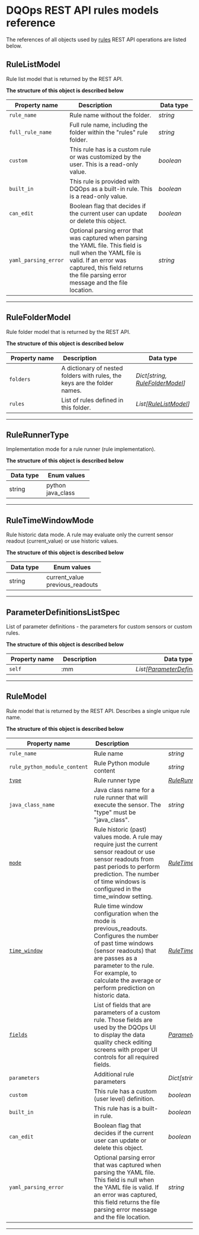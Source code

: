 # DQOps REST API rules models reference
The references of all objects used by [rules](../operations/rules.md) REST API operations are listed below.


## RuleListModel
Rule list model that is returned by the REST API.


**The structure of this object is described below**


|&nbsp;Property&nbsp;name&nbsp;|&nbsp;Description&nbsp;&nbsp;&nbsp;&nbsp;&nbsp;&nbsp;&nbsp;&nbsp;&nbsp;&nbsp;&nbsp;&nbsp;&nbsp;&nbsp;&nbsp;&nbsp;&nbsp;&nbsp;&nbsp;&nbsp;&nbsp;|&nbsp;Data&nbsp;type&nbsp;|
|---------------|---------------------------------|-----------|
|<span class="no-wrap-code">`rule_name`</span>|Rule name without the folder.|*string*|
|<span class="no-wrap-code">`full_rule_name`</span>|Full rule name, including the folder within the "rules" rule folder.|*string*|
|<span class="no-wrap-code">`custom`</span>|This rule has is a custom rule or was customized by the user. This is a read-only value.|*boolean*|
|<span class="no-wrap-code">`built_in`</span>|This rule is provided with DQOps as a built-in rule. This is a read-only value.|*boolean*|
|<span class="no-wrap-code">`can_edit`</span>|Boolean flag that decides if the current user can update or delete this object.|*boolean*|
|<span class="no-wrap-code">`yaml_parsing_error`</span>|Optional parsing error that was captured when parsing the YAML file. This field is null when the YAML file is valid. If an error was captured, this field returns the file parsing error message and the file location.|*string*|


___

## RuleFolderModel
Rule folder model that is returned by the REST API.


**The structure of this object is described below**


|&nbsp;Property&nbsp;name&nbsp;|&nbsp;Description&nbsp;&nbsp;&nbsp;&nbsp;&nbsp;&nbsp;&nbsp;&nbsp;&nbsp;&nbsp;&nbsp;&nbsp;&nbsp;&nbsp;&nbsp;&nbsp;&nbsp;&nbsp;&nbsp;&nbsp;&nbsp;|&nbsp;Data&nbsp;type&nbsp;|
|---------------|---------------------------------|-----------|
|<span class="no-wrap-code">`folders`</span>|A dictionary of nested folders with rules, the keys are the folder names.|*Dict[string, [RuleFolderModel](./rules.md#rulefoldermodel)]*|
|<span class="no-wrap-code">`rules`</span>|List of rules defined in this folder.|*List[[RuleListModel](./rules.md#rulelistmodel)]*|


___

## RuleRunnerType
Implementation mode for a rule runner (rule implementation).


**The structure of this object is described below**


|&nbsp;Data&nbsp;type&nbsp;|&nbsp;Enum&nbsp;values&nbsp;|
|-----------|-------------|
|string|python<br/>java_class<br/>|

___

## RuleTimeWindowMode
Rule historic data mode. A rule may evaluate only the current sensor readout (current_value) or use historic values.


**The structure of this object is described below**


|&nbsp;Data&nbsp;type&nbsp;|&nbsp;Enum&nbsp;values&nbsp;|
|-----------|-------------|
|string|current_value<br/>previous_readouts<br/>|

___

## ParameterDefinitionsListSpec
List of parameter definitions - the parameters for custom sensors or custom rules.


**The structure of this object is described below**


|&nbsp;Property&nbsp;name&nbsp;|&nbsp;Description&nbsp;&nbsp;&nbsp;&nbsp;&nbsp;&nbsp;&nbsp;&nbsp;&nbsp;&nbsp;&nbsp;&nbsp;&nbsp;&nbsp;&nbsp;&nbsp;&nbsp;&nbsp;&nbsp;&nbsp;&nbsp;|&nbsp;Data&nbsp;type&nbsp;|
|---------------|---------------------------------|-----------|
|<span class="no-wrap-code">`self`</span>|:mm|*List[[ParameterDefinitionSpec](../../reference/yaml/SensorDefinitionYaml.md#parameterdefinitionspec)]*|


___

## RuleModel
Rule model that is returned by the REST API. Describes a single unique rule name.


**The structure of this object is described below**


|&nbsp;Property&nbsp;name&nbsp;|&nbsp;Description&nbsp;&nbsp;&nbsp;&nbsp;&nbsp;&nbsp;&nbsp;&nbsp;&nbsp;&nbsp;&nbsp;&nbsp;&nbsp;&nbsp;&nbsp;&nbsp;&nbsp;&nbsp;&nbsp;&nbsp;&nbsp;|&nbsp;Data&nbsp;type&nbsp;|
|---------------|---------------------------------|-----------|
|<span class="no-wrap-code">`rule_name`</span>|Rule name|*string*|
|<span class="no-wrap-code">`rule_python_module_content`</span>|Rule Python module content|*string*|
|<span class="no-wrap-code">[`type`](#rulerunnertype)</span>|Rule runner type|*[RuleRunnerType](#rulerunnertype)*|
|<span class="no-wrap-code">`java_class_name`</span>|Java class name for a rule runner that will execute the sensor. The "type" must be "java_class".|*string*|
|<span class="no-wrap-code">[`mode`](#ruletimewindowmode)</span>|Rule historic (past) values mode. A rule may require just the current sensor readout or use sensor readouts from past periods to perform prediction. The number of time windows is configured in the time_window setting.|*[RuleTimeWindowMode](#ruletimewindowmode)*|
|<span class="no-wrap-code">[`time_window`](../../reference/yaml/RuleDefinitionYaml.md#ruletimewindowsettingsspec)</span>|Rule time window configuration when the mode is previous_readouts. Configures the number of past time windows (sensor readouts) that are passes as a parameter to the rule. For example, to calculate the average or perform prediction on historic data.|*[RuleTimeWindowSettingsSpec](../../reference/yaml/RuleDefinitionYaml.md#ruletimewindowsettingsspec)*|
|<span class="no-wrap-code">[`fields`](#parameterdefinitionslistspec)</span>|List of fields that are parameters of a custom rule. Those fields are used by the DQOps UI to display the data quality check editing screens with proper UI controls for all required fields.|*[ParameterDefinitionsListSpec](#parameterdefinitionslistspec)*|
|<span class="no-wrap-code">`parameters`</span>|Additional rule parameters|*Dict[string, string]*|
|<span class="no-wrap-code">`custom`</span>|This rule has a custom (user level) definition.|*boolean*|
|<span class="no-wrap-code">`built_in`</span>|This rule has is a built-in rule.|*boolean*|
|<span class="no-wrap-code">`can_edit`</span>|Boolean flag that decides if the current user can update or delete this object.|*boolean*|
|<span class="no-wrap-code">`yaml_parsing_error`</span>|Optional parsing error that was captured when parsing the YAML file. This field is null when the YAML file is valid. If an error was captured, this field returns the file parsing error message and the file location.|*string*|


___

